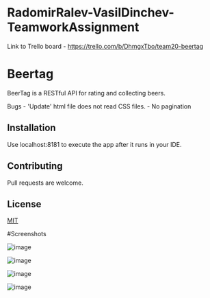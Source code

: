 # RadomirRalev-VasilDinchev-TeamworkAssignment
Link to Trello board - https://trello.com/b/DhmgxTbo/team20-beertag

# Beertag

BeerTag is a RESTful API for rating and collecting beers.

Bugs - 'Update' html file does not read CSS files.
     - No pagination

## Installation

Use localhost:8181 to execute the app after it runs in your IDE.

## Contributing
Pull requests are welcome. 

## License
[MIT](https://choosealicense.com/licenses/mit/)

#Screenshots

![image](https://gitlab.com/telerikacademyteam-20/radomirralev-vasildinchev-teamworkassignment/blob/master/Documentation/Screenshot%20(1).png)

![image](https://gitlab.com/telerikacademyteam-20/radomirralev-vasildinchev-teamworkassignment/blob/master/Documentation/Screenshot%20(2).png)

![image](https://gitlab.com/telerikacademyteam-20/radomirralev-vasildinchev-teamworkassignment/blob/master/Documentation/Screenshot%20(3).png)

![image](https://gitlab.com/telerikacademyteam-20/radomirralev-vasildinchev-teamworkassignment/blob/master/Documentation/Screenshot%20(4).png)
